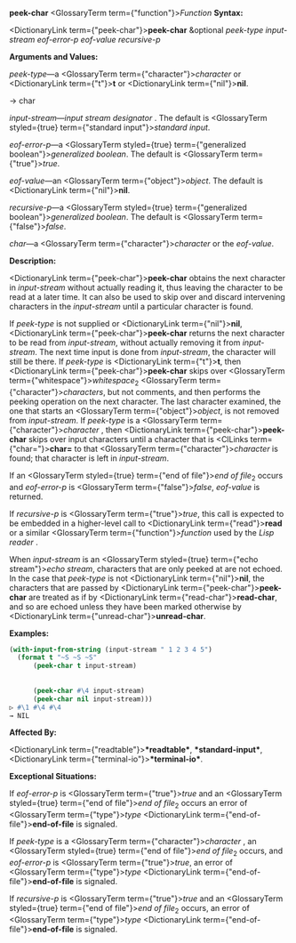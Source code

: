 **peek-char** <GlossaryTerm  term={"function"}><i>Function</i></GlossaryTerm> **Syntax:** 



<DictionaryLink  term={"peek-char"}><b>peek-char</b></DictionaryLink> &amp;optional *peek-type input-stream eof-error-p eof-value recursive-p* 



**Arguments and Values:** 



*peek-type*—a <GlossaryTerm  term={"character"}><i>character</i></GlossaryTerm> or <DictionaryLink  term={"t"}><b>t</b></DictionaryLink> or <DictionaryLink  term={"nil"}><b>nil</b></DictionaryLink>. 



→ char 



*input-stream*—*input stream designator* . The default is <GlossaryTerm styled={true} term={"standard input"}><i>standard input</i></GlossaryTerm>. 



*eof-error-p*—a <GlossaryTerm styled={true} term={"generalized boolean"}><i>generalized boolean</i></GlossaryTerm>. The default is <GlossaryTerm  term={"true"}><i>true</i></GlossaryTerm>. 



*eof-value*—an <GlossaryTerm  term={"object"}><i>object</i></GlossaryTerm>. The default is <DictionaryLink  term={"nil"}><b>nil</b></DictionaryLink>. 



*recursive-p*—a <GlossaryTerm styled={true} term={"generalized boolean"}><i>generalized boolean</i></GlossaryTerm>. The default is <GlossaryTerm  term={"false"}><i>false</i></GlossaryTerm>. 



*char*—a <GlossaryTerm  term={"character"}><i>character</i></GlossaryTerm> or the *eof-value*. 



**Description:** 



<DictionaryLink  term={"peek-char"}><b>peek-char</b></DictionaryLink> obtains the next character in *input-stream* without actually reading it, thus leaving the character to be read at a later time. It can also be used to skip over and discard intervening characters in the *input-stream* until a particular character is found. 



If *peek-type* is not supplied or <DictionaryLink  term={"nil"}><b>nil</b></DictionaryLink>, <DictionaryLink  term={"peek-char"}><b>peek-char</b></DictionaryLink> returns the next character to be read from *input-stream*, without actually removing it from *input-stream*. The next time input is done from *input-stream*, the character will still be there. If *peek-type* is <DictionaryLink  term={"t"}><b>t</b></DictionaryLink>, then <DictionaryLink  term={"peek-char"}><b>peek-char</b></DictionaryLink> skips over <GlossaryTerm  term={"whitespace"}><i>whitespace</i></GlossaryTerm><sub>2</sub> <GlossaryTerm  term={"character"}><i>characters</i></GlossaryTerm>, but not comments, and then performs the peeking operation on the next character. The last character examined, the one that starts an <GlossaryTerm  term={"object"}><i>object</i></GlossaryTerm>, is not removed from *input-stream*. If *peek-type* is a <GlossaryTerm  term={"character"}><i>character</i></GlossaryTerm> , then <DictionaryLink  term={"peek-char"}><b>peek-char</b></DictionaryLink> skips over input characters until a character that is <ClLinks  term={"char="}><b>char=</b></ClLinks> to that <GlossaryTerm  term={"character"}><i>character</i></GlossaryTerm> is found; that character is left in *input-stream*. 



If an <GlossaryTerm styled={true} term={"end of file"}><i>end of file</i></GlossaryTerm><sub>2</sub> occurs and *eof-error-p* is <GlossaryTerm  term={"false"}><i>false</i></GlossaryTerm>, *eof-value* is returned. 



If *recursive-p* is <GlossaryTerm  term={"true"}><i>true</i></GlossaryTerm>, this call is expected to be embedded in a higher-level call to <DictionaryLink  term={"read"}><b>read</b></DictionaryLink> or a similar <GlossaryTerm  term={"function"}><i>function</i></GlossaryTerm> used by the *Lisp reader* . 



When *input-stream* is an <GlossaryTerm styled={true} term={"echo stream"}><i>echo stream</i></GlossaryTerm>, characters that are only peeked at are not echoed. In the case that *peek-type* is not <DictionaryLink  term={"nil"}><b>nil</b></DictionaryLink>, the characters that are passed by <DictionaryLink  term={"peek-char"}><b>peek-char</b></DictionaryLink> are treated as if by <DictionaryLink  term={"read-char"}><b>read-char</b></DictionaryLink>, and so are echoed unless they have been marked otherwise by <DictionaryLink  term={"unread-char"}><b>unread-char</b></DictionaryLink>. 



**Examples:**
```lisp
(with-input-from-string (input-stream " 1 2 3 4 5") 
  (format t "~S ~S ~S" 
	  (peek-char t input-stream) 
	  
	  
	  (peek-char #\4 input-stream) 
	  (peek-char nil input-stream))) 
▷ #\1 #\4 #\4 
→ NIL 
```
**Affected By:** 



<DictionaryLink  term={"readtable"}><b>\*readtable\*</b></DictionaryLink>, **\*standard-input\***, <DictionaryLink  term={"terminal-io"}><b>\*terminal-io\*</b></DictionaryLink>. 



**Exceptional Situations:** 



If *eof-error-p* is <GlossaryTerm  term={"true"}><i>true</i></GlossaryTerm> and an <GlossaryTerm styled={true} term={"end of file"}><i>end of file</i></GlossaryTerm><sub>2</sub> occurs an error of <GlossaryTerm  term={"type"}><i>type</i></GlossaryTerm> <DictionaryLink  term={"end-of-file"}><b>end-of-file</b></DictionaryLink> is signaled. 



If *peek-type* is a <GlossaryTerm  term={"character"}><i>character</i></GlossaryTerm> , an <GlossaryTerm styled={true} term={"end of file"}><i>end of file</i></GlossaryTerm><sub>2</sub> occurs, and *eof-error-p* is <GlossaryTerm  term={"true"}><i>true</i></GlossaryTerm>, an error of <GlossaryTerm  term={"type"}><i>type</i></GlossaryTerm> <DictionaryLink  term={"end-of-file"}><b>end-of-file</b></DictionaryLink> is signaled. 



If *recursive-p* is <GlossaryTerm  term={"true"}><i>true</i></GlossaryTerm> and an <GlossaryTerm styled={true} term={"end of file"}><i>end of file</i></GlossaryTerm><sub>2</sub> occurs, an error of <GlossaryTerm  term={"type"}><i>type</i></GlossaryTerm> <DictionaryLink  term={"end-of-file"}><b>end-of-file</b></DictionaryLink> is signaled. 